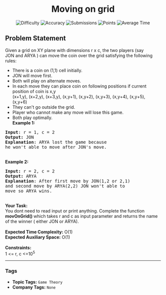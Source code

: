 <h1 align="center">Moving on grid</h1>

<p align="center">
  <img alt="Difficulty" title="Difficulty" src="https://custom-icon-badges.demolab.com/badge/Difficulty: Medium-1F222E?style=for-the-badge&logoColor=white&logo=fire"/>
  <img alt="Accuracy" title="Accuracy" src="https://custom-icon-badges.demolab.com/badge/Accuracy: 61.87%25-1F222E?style=for-the-badge&logoColor=white&logo=target"/>
  <img alt="Submissions" title="Submissions" src="https://custom-icon-badges.demolab.com/badge/Submissions: 4K+-1F222E?style=for-the-badge&logoColor=white&logo=repo"/>
  <img alt="Points" title="Points" src="https://custom-icon-badges.demolab.com/badge/Points: 4-1F222E?style=for-the-badge&logoColor=white&logo=award"/>
  <img alt="Average Time" title="Average Time" src="https://custom-icon-badges.demolab.com/badge/Average%20Time: N/A-1F222E?style=for-the-badge&logoColor=white&logo=clock"/>
</p>

## Problem Statement

Given a grid on XY plane with dimensions r x c, the two players (say JON and ARYA ) can move the coin over the grid satisfying the following rules:

- There is a coin on (1,1) cell initially.
- JON will move first.
- Both will play on alternate moves.
- In each move they can place coin on following positions if current position of coin is x,y<br>(x+1,y), (x+2,y), (x+3,y), (x,y+1), (x,y+2), (x,y+3), (x,y+4), (x,y+5), (x,y+6)
- They can't go outside the grid.
- Player who cannot make any move will lose this game.
- Both play optimally.
<br><b>Example 1:</b>

<pre><b>Input</b>: r = 1, c = 2
<b>Output:</b> JON 
<b>Explanation</b>: ARYA lost the game because
he won't able to move after JON's move.  
</pre>

<br><b>Example 2:</b>

<pre><b>Input: </b>r = 2, c = 2
<b>Output: </b>ARYA
<b>Explanation</b>: After first move by JON(1,2 or 2,1)
and second move by ARYA(2,2) JON won't able to
move so ARYA wins.   
</pre>

<br><b>Your Task:  </b><br>You dont need to read input or print anything. Complete the function <b>movOnGrid() </b>which takes r and c as input parameter and returns the name of the winner ( either JON or ARYA).<br><br><b>Expected Time Complexity:</b> O(1)<br><b>Expected Auxiliary Space:</b> O(1)<br><br><b>Constraints:</b><br>1 <= r, c <=10<sup>5</sup>


<hr>

### Tags
- **Topic Tags:** `Game Theory`
- **Company Tags:** `None`
